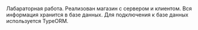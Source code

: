 Лабараторная работа.
Реализован магазин с сервером и клиентом. Вся информация хранится в базе данных. Для подключения к базе данных используется TypeORM.

